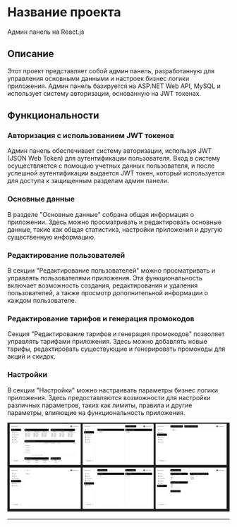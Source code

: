 # Название проекта

Админ панель на React.js

## Описание

Этот проект представляет собой админ панель, разработанную для управления основными данными и настроек бизнес логики приложения. Админ панель базируется на ASP.NET Web API, MySQL и использует систему авторизации, основанную на JWT токенах.

## Функциональности

### Авторизация с использованием JWT токенов

Админ панель обеспечивает систему авторизации, используя JWT (JSON Web Token) для аутентификации пользователя. Вход в систему осуществляется с помощью учетных данных пользователя, и после успешной аутентификации выдается JWT токен, который используется для доступа к защищенным разделам админ панели.

### Основные данные

В разделе "Основные данные" собрана общая информация о приложении. Здесь можно просматривать и редактировать основные данные, такие как общая статистика, настройки приложения и другую существенную информацию.


### Редактирование пользователей

В секции "Редактирование пользователей" можно просматривать и управлять пользователями приложения. Эта функциональность включает возможность создания, редактирования и удаления пользователей, а также просмотр дополнительной информации о каждом пользователе.


### Редактирование тарифов и генерация промокодов

Секция "Редактирование тарифов и генерация промокодов" позволяет управлять тарифами приложения. Здесь можно добавлять новые тарифы, редактировать существующие и генерировать промокоды для акций и скидок.



### Настройки

В секции "Настройки" можно настраивать параметры бизнес логики приложения. Здесь предоставляются возможности для настройки различных параметров, таких как лимиты, правила и другие параметры, влияющие на функциональность приложения.

![Вид панели](Безымянный.png)



---
